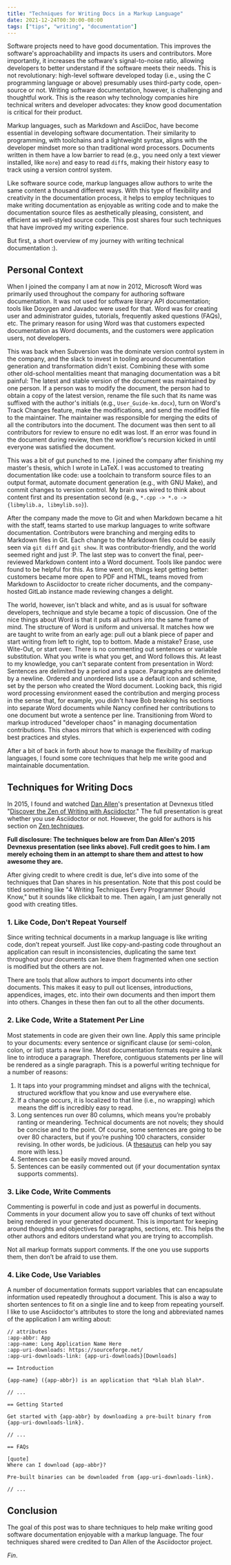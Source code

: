```yaml
---
title: "Techniques for Writing Docs in a Markup Language"
date: 2021-12-24T00:30:00-08:00
tags: ["tips", "writing", "documentation"]
---
```


Software projects need to have good documentation.
This improves the software's approachability and impacts its users and contributors.
More importantly, it increases the software's signal-to-noise ratio,
allowing developers to better understand if the software meets their needs.
This is not revolutionary:
high-level software developed today
(i.e., using the C programming language or above)
presumably uses third-party code, open-source or not.
Writing software documentation, however, is challenging and thoughtful work.
This is the reason why technology companies hire technical writers and developer advocates:
they know good documentation is critical for their product.

Markup languages,
such as Markdown and AsciiDoc,
have become essential in developing software documentation.
Their similarity to programming,
with toolchains and a lightweight syntax,
aligns with the developer mindset more so than traditional word processors.
Documents written in them have a low barrier to read
(e.g., you need only a text viewer installed, like `more`)
and easy to read `diff`s,
making their history easy to track using a version control system.

Like software source code, markup languages allow authors to write the same content a thousand different ways.
With this type of flexibility and creativity in the documentation process,
it helps to employ techniques to make writing documentation as enjoyable as writing code
and to make the documentation source files as aesthetically pleasing, consistent, and efficient as well-styled source code.
This post shares four such techniques that have improved my writing experience.

<!--more-->

But first, a short overview of my journey with writing technical documentation :).

## Personal Context

When I joined the company I am at now in 2012, Microsoft Word was primarily used throughout the company for authoring software documentation.
It was not used for software library API documentation;
tools like Doxygen and Javadoc were used for that.
Word was for creating
user and administrator guides,
tutorials,
frequently asked questions (FAQs),
etc.
The primary reason for using Word was that customers expected documentation as Word documents,
and the customers were application users, not developers.

This was back when Subversion was the dominate version control system in the company,
and the slack to invest in tooling around documentation generation and transformation didn't exist.
Combining these with some other old-school mentalities meant that managing documentation was a bit painful:
The latest and stable version of the document was maintained by one person.
If a person was to modify the document,
the person had to
obtain a copy of the latest version,
rename the file such that its name was suffixed with the author's initials
(e.g., `User_Guide-km.docx`),
turn on Word's Track Changes feature,
make the modifications,
and send the modified file to the maintainer.
The maintainer was responsible for merging the edits of all the contributors into the document.
The document was then sent to all contributors for review to ensure no edit was lost.
If an error was found in the document during review,
then the workflow's recursion kicked in until everyone was satisfied the document.

This was a bit of gut punched to me.
I joined the company after finishing my master's thesis, which I wrote in LaTeX.
I was accustomed to treating documentation like code:
use a toolchain to transform source files to an output format,
automate document generation (e.g., with GNU Make),
and commit changes to version control.
My brain was wired to think about content first and its presentation second
(e.g., `*.cpp -> *.o -> {libmylib.a, libmylib.so}`).

After the company made the move to Git and when Markdown became a hit with the staff,
teams started to use markup languages to write software documentation.
Contributors were branching and merging edits to Markdown files in Git.
Each change to the Markdown files could be easily seen via `git diff` and `git show`.
It was contributor-friendly,
and the world seemed right and just :P.
The last step was to convert the final, peer-reviewed Markdown content into a Word document.
Tools like pandoc were found to be helpful for this.
As time went on, things kept getting better:
customers became more open to PDF and HTML,
teams moved from Markdown to Asciidoctor to create richer documents,
and the company-hosted GitLab instance made reviewing changes a delight.

The world, however, isn't black and white,
and as is usual for software developers,
technique and style became a topic of discussion.
One of the nice things about Word is that it puts all authors into the same frame of mind.
The structure of Word is uniform and universal.
It matches how we are taught to write from an early age:
pull out a blank piece of paper and start writing from left to right, top to bottom.
Made a mistake?
Erase, use Wite-Out, or start over.
There is no commenting out sentences or variable substitution.
What you write is what you get,
and Word follows this.
At least to my knowledge, you can't separate content from presentation in Word:
Sentences are delimited by a period and a space.
Paragraphs are delimited by a newline.
Ordered and unordered lists use a default icon and scheme, set by the person who created the Word document.
Looking back, this rigid word processing environment eased the contribution and merging process in the sense that,
for example,
you didn't have Bob breaking his sections into separate Word documents
while Nancy confined her contributions to one document but wrote a sentence per line.
Transitioning from Word to markup introduced "developer chaos" in managing documentation contributions.
This chaos mirrors that which is experienced with coding best practices and styles.

After a bit of back in forth about how to manage the flexibility of markup languages,
I found some core techniques that help me write good and maintainable documentation.

## Techniques for Writing Docs

In 2015, I found and watched [Dan Allen](https://github.com/mojavelinux)'s presentation at Devnexus titled "[Discover the Zen of Writing with Asciidoctor](https://www.youtube.com/watch?v=Aq2USmIItrs)."
The full presentation is great whether you use Asciidoctor or not.
However, the gold for authors is his section on [Zen techniques](https://www.youtube.com/watch?v=Aq2USmIItrs&t=3454s).

**Full disclosure:
The techniques below are from Dan Allen's 2015 Devnexus presentation (see links above).
Full credit goes to him.
I am merely echoing them in an attempt to share them and attest to how awesome they are.**

After giving credit to where credit is due, let's dive into some of the techniques that Dan shares in his presentation.
Note that this post could be titled something like "4 Writing Techniques Every Programmer Should Know," but it sounds like clickbait to me.
Then again, I am just generally not good with creating titles.

### 1. Like Code, Don't Repeat Yourself

Since writing technical documents in a markup language is like writing code, don’t repeat yourself.
Just like copy-and-pasting code throughout an application can result in inconsistencies,
duplicating the same text throughout your documents can leave them fragmented when one section is modified but the others are not.

There are tools that allow authors to import documents into other documents.
This makes it easy to pull out licenses, introductions, appendices, images, etc. into their own documents and then import them into others.
Changes in these then fan out to all the other documents.

### 2. Like Code, Write a Statement Per Line

Most statements in code are given their own line.
Apply this same principle to your documents:
every sentence or significant clause (or semi-colon, colon, or list) starts a new line.
Most documentation formats require a blank line to introduce a paragraph.
Therefore, contiguous statements per line will be rendered as a single paragraph.
This is a powerful writing technique for a number of reasons:

1. It taps into your programming mindset and aligns with the technical, structured workflow that you know and use everywhere else.
2. If a change occurs, it is localized to that line (i.e., no wrapping) which means the diff is incredibly easy to read.
3. Long sentences run over 80 columns, which means you’re probably ranting or meandering.
   Technical documents are not novels; they should be concise and to the point.
   Of course, some sentences are going to be over 80 characters, but if you’re pushing 100 characters, consider revising.
   In other words, be judicious.
   (A [thesaurus](https://www.powerthesaurus.org/) can help you say more with less.)
4. Sentences can be easily moved around.
5. Sentences can be easily commented out (if your documentation syntax supports comments).

### 3. Like Code, Write Comments

Commenting is powerful in code and just as powerful in documents.
Comments in your document allow you to save off chunks of text without being rendered in your generated document.
This is important for keeping around thoughts and objectives for paragraphs, sections, etc.
This helps the other authors and editors understand what you are trying to accomplish.

Not all markup formats support comments.
If the one you use supports them, then don’t be afraid to use them.

### 4. Like Code, Use Variables

A number of documentation formats support variables that can encapsulate information used repeatedly throughout a document.
This is also a way to shorten sentences to fit on a single line and to keep from repeating yourself.
I like to use Asciidoctor's attributes to store the long and abbreviated names of the application I am writing about:

```asciidoctor
// attributes
:app-abbr: App
:app-name: Long Application Name Here
:app-uri-downloads: https://sourceforge.net/
:app-uri-downloads-link: {app-uri-downloads}[Downloads]

== Introduction

{app-name} ({app-abbr}) is an application that *blah blah blah*.

// ...

== Getting Started

Get started with {app-abbr} by downloading a pre-built binary from {app-uri-downloads-link}.

// ...

== FAQs

[quote]
Where can I download {app-abbr}?

Pre-built binaries can be downloaded from {app-uri-downloads-link}.

// ...
```

## Conclusion

The goal of this post was to share techniques to help make writing good software documentation enjoyable with a markup language.
The four techniques shared were credited to Dan Allen of the Asciidoctor project.

_Fin_.
